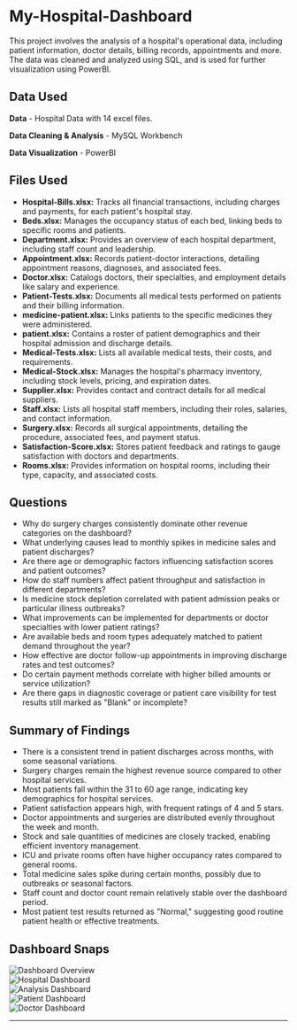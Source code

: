 # My-Hospital-Dashboard

This project involves the analysis of a hospital's operational data, including patient information, doctor details, billing records, appointments and more. The data was cleaned and analyzed using SQL, and is used for further visualization using PowerBI.

## Data Used

**Data** - Hospital Data with 14 excel files.

**Data Cleaning & Analysis** - MySQL Workbench

**Data Visualization** - PowerBI

## Files Used

- **Hospital-Bills.xlsx:** Tracks all financial transactions, including charges and payments, for each patient's hospital stay.
- **Beds.xlsx:** Manages the occupancy status of each bed, linking beds to specific rooms and patients.
- **Department.xlsx:** Provides an overview of each hospital department, including staff count and leadership.
- **Appointment.xlsx:** Records patient-doctor interactions, detailing appointment reasons, diagnoses, and associated fees.
- **Doctor.xlsx:** Catalogs doctors, their specialties, and employment details like salary and experience.
- **Patient-Tests.xlsx:** Documents all medical tests performed on patients and their billing information.
- **medicine-patient.xlsx:** Links patients to the specific medicines they were administered.
- **patient.xlsx:** Contains a roster of patient demographics and their hospital admission and discharge details.
- **Medical-Tests.xlsx:** Lists all available medical tests, their costs, and requirements.
- **Medical-Stock.xlsx:** Manages the hospital's pharmacy inventory, including stock levels, pricing, and expiration dates.
- **Supplier.xlsx:** Provides contact and contract details for all medical suppliers.
- **Staff.xlsx:** Lists all hospital staff members, including their roles, salaries, and contact information.
- **Surgery.xlsx:** Records all surgical appointments, detailing the procedure, associated fees, and payment status.
- **Satisfaction-Score.xlsx:** Stores patient feedback and ratings to gauge satisfaction with doctors and departments.
- **Rooms.xlsx:** Provides information on hospital rooms, including their type, capacity, and associated costs.

## Questions

- Why do surgery charges consistently dominate other revenue categories on the dashboard?  
- What underlying causes lead to monthly spikes in medicine sales and patient discharges?  
- Are there age or demographic factors influencing satisfaction scores and patient outcomes?  
- How do staff numbers affect patient throughput and satisfaction in different departments?  
- Is medicine stock depletion correlated with patient admission peaks or particular illness outbreaks?  
- What improvements can be implemented for departments or doctor specialties with lower patient ratings?  
- Are available beds and room types adequately matched to patient demand throughout the year?  
- How effective are doctor follow-up appointments in improving discharge rates and test outcomes?  
- Do certain payment methods correlate with higher billed amounts or service utilization?  
- Are there gaps in diagnostic coverage or patient care visibility for test results still marked as "Blank" or incomplete?  

## Summary of Findings

- There is a consistent trend in patient discharges across months, with some seasonal variations.  
- Surgery charges remain the highest revenue source compared to other hospital services.  
- Most patients fall within the 31 to 60 age range, indicating key demographics for hospital services.  
- Patient satisfaction appears high, with frequent ratings of 4 and 5 stars.  
- Doctor appointments and surgeries are distributed evenly throughout the week and month.  
- Stock and sale quantities of medicines are closely tracked, enabling efficient inventory management.  
- ICU and private rooms often have higher occupancy rates compared to general rooms.  
- Total medicine sales spike during certain months, possibly due to outbreaks or seasonal factors.  
- Staff count and doctor count remain relatively stable over the dashboard period.  
- Most patient test results returned as "Normal," suggesting good routine patient health or effective treatments.  

## Dashboard Snaps

![Dashboard Overview](Screenshot-2025-09-21-052943.jpg)  
![Hospital Dashboard](Screenshot-2025-09-21-053001.jpg)  
![Analysis Dashboard](Screenshot-2025-09-21-053103.jpg)  
![Patient Dashboard](Screenshot-2025-09-21-053052.jpg)  
![Doctor Dashboard](Screenshot-2025-09-21-053124.jpg)  

---

